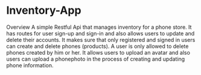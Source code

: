 # Inventory-App

Overview
A simple Restful Api that manages inventory for a phone store. It has routes for user sign-up and sign-in and also allows users to update and delete their accounts. It makes sure that only registered and signed in users can create and delete phones (products). A user is only allowed to delete phones created by him or her. It allows users to upload an avatar and also users can upload a phonephoto in the process of creating and updating phone information.
